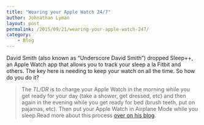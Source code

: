```yaml
---
title: "Wearing your Apple Watch 24/7"
author: Johnathan Lyman
layout: post
permalink: /2015/09/21/wearing-your-apple-watch-247/
category:
    - Blog
---
```


David Smith (also known as “Underscore David Smith”) dropped Sleep++, an Apple Watch app that allows you to track your sleep a la Fitbit and others. The key here is needing to keep your watch on all the time. So how do you do it?

> The&nbsp;_TL/DR_&nbsp;is to charge your Apple Watch in the morning while you get ready for your day (take a shower, get dressed, etc) and then again in the evening while you get ready for bed (brush teeth, put on pajamas, etc). Then put your Apple Watch in Airplane Mode while you sleep.Read more about this process [over on his blog](https://david-smith.org/blog/2015/09/21/how-to-wear-your-apple-watch-24-slash-7/).

